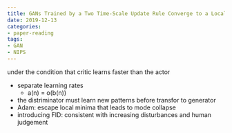 ```yaml
---
title: GANs Trained by a Two Time-Scale Update Rule Converge to a Local Nash Equilibrium
date: 2019-12-13
categories:
- paper-reading
tags:
- GAN
- NIPS
---
```


under the condition that critic learns faster than the actor
- separate learning rates
    - a(n) = o(b(n))
- the distriminator must learn new patterns before transfor to generator
- Adam: escape local minima that leads to mode collapse
- introducing FID: consistent with increasing disturbances and human judgement
